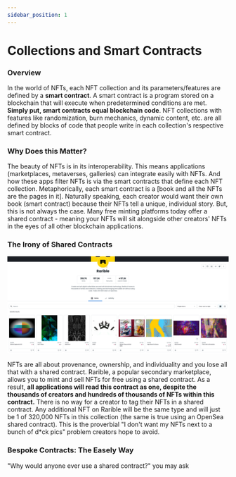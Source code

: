 ```yaml
---
sidebar_position: 1
---
```


# Collections and Smart Contracts

### Overview

In the world of NFTs, each NFT collection and its parameters/features are defined by a **smart contract**. A smart contract is a program stored on a blockchain that will execute when predetermined conditions are met. **Simply put, smart contracts equal blockchain code**. NFT collections with features like randomization, burn mechanics, dynamic content, etc. are all defined by blocks of code that people write in each collection's respective smart contract. 

### Why Does this Matter?

The beauty of NFTs is in its interoperability. This means applications (marketplaces, metaverses, galleries) can integrate easily with NFTs. And how these apps filter NFTs is via the smart contracts that define each NFT collection. Metaphorically, each smart contract is a [book and all the NFTs are the pages in it]. Naturally speaking, each creator would want their own book (smart contract) because their NFTs tell a unique, individual story. But, this is not always the case. Many free minting platforms today offer a shared contract - meaning your NFTs will sit alongside other creators' NFTs in the eyes of all other blockchain applications. 

### The Irony of Shared Contracts

![rarible-example](rarible-example.png)

NFTs are all about provenance, ownership, and individuality and you lose all that with a shared contract. Rarible, a popular secondary marketplace, allows you to mint and sell NFTs for free using a shared contract. As a result, **all applications will read this contract as one, despite the thousands of creators and hundreds of thousands of NFTs within this contract.** There is no way for a creator to tag their NFTs in a shared contract. Any additional NFT on Rarible will be the same type and will just be 1 of 320,000 NFTs in this collection (the same is true using an OpenSea shared contract). This is the proverbial "I don't want my NFTs next to a bunch of d*ck pics" problem creators hope to avoid. 

### Bespoke Contracts: The Easely Way

"Why would anyone ever use a shared contract?" you may ask